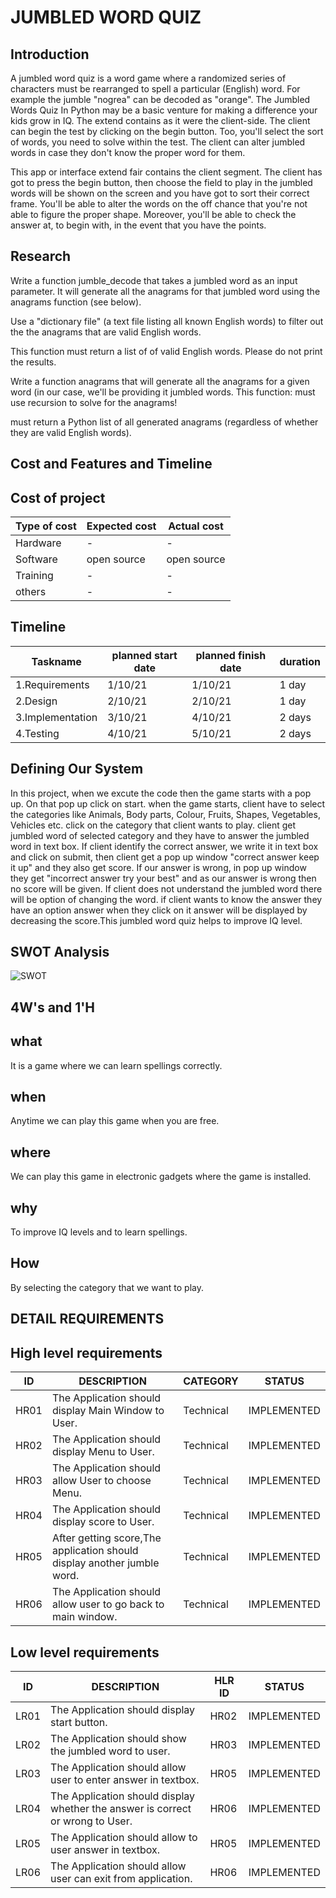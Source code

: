 # JUMBLED WORD QUIZ

## Introduction

A jumbled word quiz is a word game where a randomized series of characters must be rearranged to spell a particular (English) word. For example the jumble "nogrea" can be decoded as "orange".
The Jumbled Words Quiz In Python may be a basic venture for making a difference your kids grow in IQ. The extend contains as it were the client-side. The client can begin the test by clicking on the begin button. Too, you'll select the sort of words, you need to solve within the test. The client can alter jumbled words in case they don't know the proper word for them.

This app or interface extend fair contains the client segment. The client has got to press the begin button, then choose the field to play in the jumbled words will be shown on the screen and you have got to sort their correct frame. You'll be able to alter the words on the off chance that you're not able to figure the proper shape. Moreover, you'll be able to check the answer at, to begin with, in the event that you have the points.

## Research

Write a function jumble_decode that takes a jumbled word as an input parameter.
It will generate all the anagrams for that jumbled word using the anagrams function (see below).


Use a "dictionary file" (a text file listing all known English words) to filter out the the anagrams that are valid English words.


This function must return a list of of valid English words. Please do not print the results.


Write a function anagrams that will generate all the anagrams for a given word (in our case, we'll be providing it jumbled words. This function:
must use recursion to solve for the anagrams!

must return a Python list of all generated anagrams (regardless of whether they are valid English words).


## Cost and Features and Timeline
## Cost of project
                                                  
|Type of cost         | Expected cost      |  Actual cost     |
|---------------------|--------------------|------------------|
|Hardware             |       -            |       -          |
|Software             | open source        | open source      |
|Training             |       -            |      -           | 
|others               |       -             |      -           |    
       
       
## Timeline
                                                  
|   Taskname              | planned start date  |  planned finish date  |  duration      |
|-------------------------|---------------------|-----------------------|----------------|
| 1.Requirements          | 1/10/21             |  1/10/21              |   1 day        |
| 2.Design                | 2/10/21             |  2/10/21              |   1 day        |          
| 3.Implementation        | 3/10/21             |   4/10/21             |   2 days       |
| 4.Testing               | 4/10/21             |  5/10/21              |   2 days       |

      
      
      
      
      
## Defining Our System
In this project, when we excute the code then the game starts with a pop up. On that pop up click on start. when the game starts, client have to select the categories like Animals, Body parts, Colour, Fruits, Shapes, Vegetables, Vehicles etc. click on the category that client wants to play. client get jumbled word of selected category and they have to answer the jumbled word in text box. If client identify the correct answer, we write it in text box and click on submit, then client get a pop up window "correct answer keep it up" and they also get score. If our answer is wrong, in pop up window they get "incorrect answer try your best" and as our answer is wrong then no score will be given. If client does not understand the jumbled word there will be option of changing the word. if client wants to know the answer they have an option answer when they click on it answer will be displayed by decreasing the score.This jumbled word quiz helps to improve IQ level.  


## SWOT Analysis

![SWOT](https://user-images.githubusercontent.com/89648059/135571978-cdfdad96-7cb2-459b-9a01-5f76caa0839c.png)


## 4W's and 1'H

## what
It is a game where we can learn spellings correctly.

## when
Anytime we can play this game when you are free.

## where 
We can play this game in electronic gadgets where the game is installed.

## why
To improve IQ levels and  to learn spellings. 

## How
By selecting the category that we want to play.


## DETAIL REQUIREMENTS

## High level requirements

| ID    |                    DESCRIPTION                                           |CATEGORY|   STATUS  |
|-------|--------------------------------------------------------------------------|--------|-----------|   
| HR01  |   The Application should display Main Window to User.                    |Technical|IMPLEMENTED| 
| HR02  |   The Application should display Menu to User.                           |Technical|IMPLEMENTED|                            
| HR03  |   The Application should allow User to choose Menu.                      |Technical|IMPLEMENTED|
| HR04 |   The Application should display score to User.                          |Technical|IMPLEMENTED|
| HR05 |   After getting score,The application should display another jumble word.|Technical|IMPLEMENTED|
| HR06  |   The Application should allow user to go back to main window.           |Technical|IMPLEMENTED|



## Low level requirements


| ID    |                    DESCRIPTION                                                           | HLR ID|   STATUS  |
|-------|------------------------------------------------------------------------------------------|-------|------------|                                                    
| LR01  |   The Application should display start button.                                           | HR02  |IMPLEMENTED|
| LR02  |   The Application should show the jumbled word to user.                                  | HR03  |IMPLEMENTED| 
| LR03  |   The Application should allow user to enter answer in textbox.                          | HR05  |IMPLEMENTED|
| LR04  |   The Application should display whether the answer is correct or wrong to User.         | HR06  |IMPLEMENTED|
| LR05  |   The Application should allow to user answer in textbox.                         | HR05  |IMPLEMENTED|
| LR06  |   The Application should allow user can exit from application.                           | HR06 |IMPLEMENTED|
   


